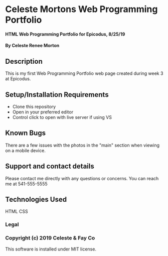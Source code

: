 # Celeste Mortons Web Programming Portfolio
#### HTML Web Programming Portfolio for Epicodus, 8/25/19
#### By Celeste Renee Morton
## Description
This is my first Web Programming Portfolio web page created during week 3 at Epicodus.
## Setup/Installation Requirements
* Clone this repository
* Open in your preferred editor
* Control click to open with live server if using VS
## Known Bugs
There are a few issues with the photos in the "main" section when viewing on a mobile device.
## Support and contact details
Please contact me directly with any questions or concerns. You can reach me at 541-555-5555
## Technologies Used
HTML
CSS
### Legal
### Copyright (c) 2019 Celeste & Fay Co
This software is installed under MIT license.